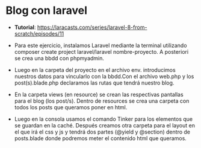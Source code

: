 # Blog con laravel
- **Tutorial**: https://laracasts.com/series/laravel-8-from-scratch/episodes/11

 - Para este ejercicio, instalamos Laravel mediante la terminal utilizando composer create project laravel/laravel nombre-proyecto. A posteriori se crea una bbdd con phpmyadmin. 
- Luego en la carpeta del proyecto en el archivo env. introducimos nuestros datos para vincularlo con la bbdd.Con el archivo web.php y los post(s).blade.php declaramos las rutas que tendrá nuestro blog.
- En la carpeta views (en resource) se crean las respectivas pantallas para el blog (los post/s). Dentro de resources se crea una carpeta con todos los posts que queramos poner en html. 
- Luego en la consola usamos el comando Tinker para los elementos que se guardan en la caché. Después creamos otra carpeta para el layout en el que irá el css y js y tendrá dos partes (@yield y @section) dentro de posts.blade donde podremos meter el contenido html que queramos.
